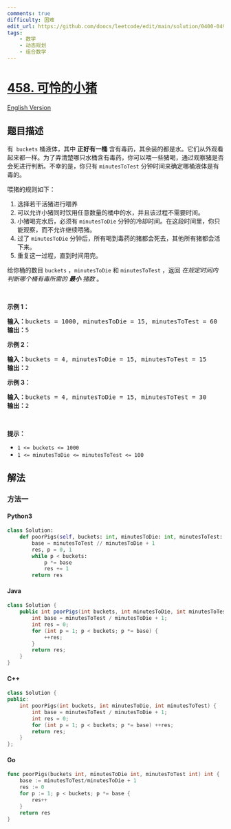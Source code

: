 ```yaml
---
comments: true
difficulty: 困难
edit_url: https://github.com/doocs/leetcode/edit/main/solution/0400-0499/0458.Poor%20Pigs/README.md
tags:
    - 数学
    - 动态规划
    - 组合数学
---
```


<!-- problem:start -->

# [458. 可怜的小猪](https://leetcode.cn/problems/poor-pigs)

[English Version](/solution/0400-0499/0458.Poor%20Pigs/README_EN.md)

## 题目描述

<!-- description:start -->

<p>有<code> buckets</code> 桶液体，其中 <strong>正好有一桶</strong>&nbsp;含有毒药，其余装的都是水。它们从外观看起来都一样。为了弄清楚哪只水桶含有毒药，你可以喂一些猪喝，通过观察猪是否会死进行判断。不幸的是，你只有&nbsp;<code>minutesToTest</code> 分钟时间来确定哪桶液体是有毒的。</p>

<p>喂猪的规则如下：</p>

<ol>
	<li>选择若干活猪进行喂养</li>
	<li>可以允许小猪同时饮用任意数量的桶中的水，并且该过程不需要时间。</li>
	<li>小猪喝完水后，必须有 <code>minutesToDie</code> 分钟的冷却时间。在这段时间里，你只能观察，而不允许继续喂猪。</li>
	<li>过了 <code>minutesToDie</code> 分钟后，所有喝到毒药的猪都会死去，其他所有猪都会活下来。</li>
	<li>重复这一过程，直到时间用完。</li>
</ol>

<p>给你桶的数目 <code>buckets</code> ，<code>minutesToDie</code> 和 <code>minutesToTest</code> ，返回&nbsp;<em>在规定时间内判断哪个桶有毒所需的 <strong>最小</strong> 猪数</em>&nbsp;。</p>

<p>&nbsp;</p>

<p><strong>示例 1：</strong></p>

<pre>
<strong>输入：</strong>buckets = 1000, minutesToDie = 15, minutesToTest = 60
<strong>输出：</strong>5
</pre>

<p><strong>示例 2：</strong></p>

<pre>
<strong>输入：</strong>buckets = 4, minutesToDie = 15, minutesToTest = 15
<strong>输出：</strong>2
</pre>

<p><strong>示例 3：</strong></p>

<pre>
<strong>输入：</strong>buckets = 4, minutesToDie = 15, minutesToTest = 30
<strong>输出：</strong>2
</pre>

<p>&nbsp;</p>

<p><strong>提示：</strong></p>

<ul>
	<li><code>1 &lt;= buckets &lt;= 1000</code></li>
	<li><code>1 &lt;=&nbsp;minutesToDie &lt;=&nbsp;minutesToTest &lt;= 100</code></li>
</ul>

<!-- description:end -->

## 解法

<!-- solution:start -->

### 方法一

<!-- tabs:start -->

#### Python3

```python
class Solution:
    def poorPigs(self, buckets: int, minutesToDie: int, minutesToTest: int) -> int:
        base = minutesToTest // minutesToDie + 1
        res, p = 0, 1
        while p < buckets:
            p *= base
            res += 1
        return res
```

#### Java

```java
class Solution {
    public int poorPigs(int buckets, int minutesToDie, int minutesToTest) {
        int base = minutesToTest / minutesToDie + 1;
        int res = 0;
        for (int p = 1; p < buckets; p *= base) {
            ++res;
        }
        return res;
    }
}
```

#### C++

```cpp
class Solution {
public:
    int poorPigs(int buckets, int minutesToDie, int minutesToTest) {
        int base = minutesToTest / minutesToDie + 1;
        int res = 0;
        for (int p = 1; p < buckets; p *= base) ++res;
        return res;
    }
};
```

#### Go

```go
func poorPigs(buckets int, minutesToDie int, minutesToTest int) int {
	base := minutesToTest/minutesToDie + 1
	res := 0
	for p := 1; p < buckets; p *= base {
		res++
	}
	return res
}
```

<!-- tabs:end -->

<!-- solution:end -->

<!-- problem:end -->
